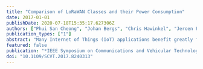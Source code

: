 ```yaml
---
title: "Comparison of LoRaWAN Classes and their Power Consumption"
date: 2017-01-01
publishDate: 2020-07-18T15:35:17.627306Z
authors: ["Phui San Cheong", "Johan Bergs", "Chris Hawinkel", "Jeroen Famaey"]
publication_types: ["1"]
abstract: "Many Internet of Things (IoT) applications benefit greatly from low-power long-range connectivity. A promising technology to achieve the low-power and long-range requirements is seen in LoRaWAN, a media access control (MAC) protocol maintained by the LoRa Alliance and leveraging Semtech's patented LoRa radio modulation technology. LoRaWAN provides three different device classes (A, B and C), which provide a tradeoff between performance (i.e., throughput and latency) and energy consumption. This paper offers a theoretical and experimental comparison of these classes. The objective of the quantitative experiment was twofold: to verify the published current levels of different operating modes in a LoRa chip's datasheet and to compare the battery lifetime for the LoRa class A and C modes of operation. We used a high-end current sensing circuit to gather the voltage levels and temporal variation with increasing payload sizes and spreading factors. Using the Ohmic Law, the energy drain can be calculated and compared across the different spreading factors (SF) and classes."
featured: false
publication: "*IEEE Symposium on Communications and Vehicular Technology (SCVT)*"
doi: "10.1109/SCVT.2017.8240313"
---
```


